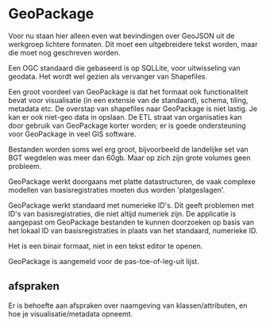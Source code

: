 # GeoPackage
<p class='note'>Voor nu staan hier alleen even wat bevindingen over GeoJSON uit de werkgroep lichtere formaten. Dit moet een uitgebreidere tekst worden, maar die moet nog geschreven worden. </p>

Een OGC standaard die gebaseerd is op SQLLite, voor uitwisseling van geodata. Het wordt wel gezien als vervanger van Shapefiles.

Een groot voordeel van GeoPackage is dat het formaat ook functionaliteit bevat voor visualisatie (in een extensie van de standaard), schema, tiling, metadata etc. De overstap van shapefiles naar GeoPackage is niet lastig. Je kan er ook niet-geo data in opslaan. De ETL straat van organisaties kan door gebruik van GeoPackage korter worden; er is goede ondersteuning voor GeoPackage in veel GIS software. 

Bestanden worden soms wel erg groot, bijvoorbeeld de landelijke set van BGT wegdelen was meer dan 60gb. Maar op zich zijn grote volumes geen probleem. 

GeoPackage werkt doorgaans met platte datastructuren, de vaak complexe modellen van basisregistraties moeten dus worden 'platgeslagen'.

GeoPackage werkt standaard met numerieke ID's. Dit geeft problemen met ID's van basisregistraties, die niet altijd numeriek zijn. De applicatie is aangepast om GeoPackage bestanden te kunnen doorzoeken op basis van het lokaal ID van basisregistraties in plaats van het standaard, numerieke ID.

Het is een binair formaat, niet in een tekst editor te openen. 

GeoPackage is aangemeld voor de pas-toe-of-leg-uit lijst. 

## afspraken
Er is behoefte aan afspraken over naamgeving van klassen/attributen, en hoe je visualisatie/metadata opneemt.